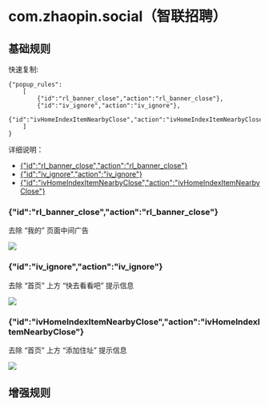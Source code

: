 # com.zhaopin.social（智联招聘）

## 基础规则

快速复制:
```
{"popup_rules":
    [
        {"id":"rl_banner_close","action":"rl_banner_close"},
        {"id":"iv_ignore","action":"iv_ignore"},
        {"id":"ivHomeIndexItemNearbyClose","action":"ivHomeIndexItemNearbyClose"}
    ]
}
```
详细说明：
- [{"id":"rl_banner_close","action":"rl_banner_close"}](#idrl_banner_closeactionrl_banner_close)
- [{"id":"iv_ignore","action":"iv_ignore"}](#idiv_ignoreactioniv_ignore)
- [{"id":"ivHomeIndexItemNearbyClose","action":"ivHomeIndexItemNearbyClose"}](#idivhomeindexitemnearbycloseactionivhomeindexitemnearbyclose)

### {"id":"rl_banner_close","action":"rl_banner_close"}
去除 “我的” 页面中间广告

![](./assets/rl_banner_close.jpg)

### {"id":"iv_ignore","action":"iv_ignore"}
去除 “首页” 上方 “快去看看吧” 提示信息

![](./assets/iv_ignore.jpg)

### {"id":"ivHomeIndexItemNearbyClose","action":"ivHomeIndexItemNearbyClose"}
去除 “首页” 上方 “添加住址” 提示信息

![](./assets/ivHomeIndexItemNearbyClose.jpg)

## 增强规则
